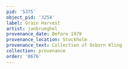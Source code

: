 ```yaml
---
pid: '5375'
object_pid: '3254'
label: Grain Harvest
artist: janbrueghel
provenance_date: Before 1979
provenance_location: Stockholm
provenance_text: Collection of Osborn Kling
collection: provenance
order: '0676'
---
```

